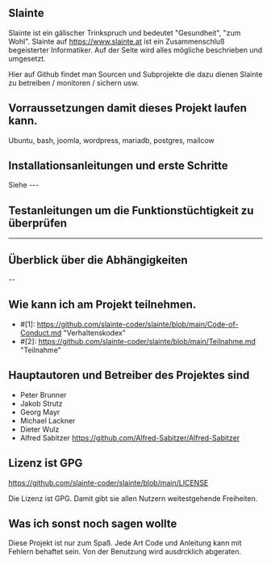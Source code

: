 ## Slainte

Slainte ist ein gälischer Trinkspruch und bedeutet "Gesundheit", "zum Wohl".
Slainte auf https://www.slainte.at ist ein Zusammenschluß begeisterter Informatiker.
Auf der Seite wird alles mögliche beschrieben und umgesetzt.

Hier auf Github findet man Sourcen und Subprojekte die dazu dienen Slainte zu betreiben / monitoren / sichern usw.


## Vorraussetzungen damit dieses Projekt laufen kann.

Ubuntu, bash, joomla, wordpress, mariadb, postgres, mailcow

## Installationsanleitungen und erste Schritte

Siehe ---

## Testanleitungen um die Funktionstüchtigkeit zu überprüfen

---

## Überblick über die Abhängigkeiten

--

## Wie kann ich am Projekt teilnehmen.

* #[1]: https://github.com/slainte-coder/slainte/blob/main/Code-of-Conduct.md "Verhaltenskodex"
* #[2]: https://github.com/slainte-coder/slainte/blob/main/Teilnahme.md "Teilnahme"


## Hauptautoren und Betreiber des Projektes sind

* Peter Brunner
* Jakob Strutz
* Georg Mayr
* Michael Lackner
* Dieter Wulz
* Alfred Sabitzer https://github.com/Alfred-Sabitzer/Alfred-Sabitzer

## Lizenz ist GPG

https://github.com/slainte-coder/slainte/blob/main/LICENSE

Die Lizenz ist GPG. Damit gibt sie allen Nutzern weitestgehende Freiheiten.


## Was ich sonst noch sagen wollte

Diese Projekt ist nur zum Spaß. Jede Art Code und Anleitung kann mit Fehlern behaftet sein. Von der Benutzung wird ausdrcklich abgeraten.
